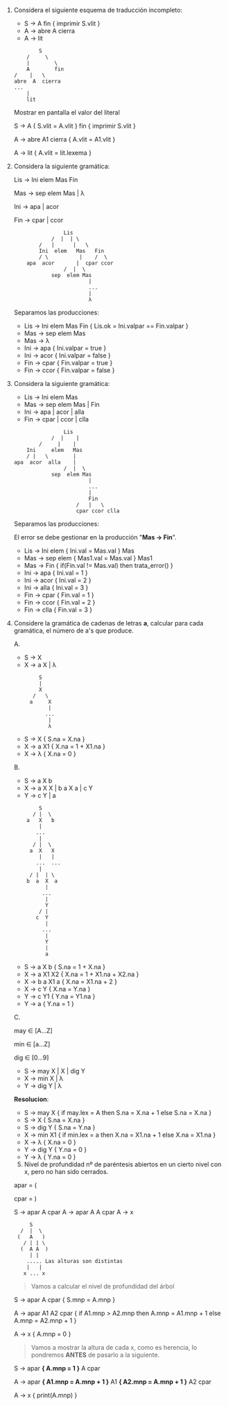 
1. Considera el siguiente esquema de traducción incompleto:

    * S -> A fin { imprimir S.vlit }
    * A -> abre A cierra
    * A -> lit

    ```
            S
        /     \
        |        \
        A        fin
    /    |   \ 
    abre  A  cierra
    ...
        |
        lit
    ```
    Mostrar en pantalla el valor del literal

    S -> A { S.vlit = A.vlit } fin { imprimir S.vlit }

    A -> abre A1 cierra            { A.vlit = A1.vlit }

    A -> lit                       { A.vlit = lit.lexema }

2. Considera la siguiente gramática:

    Lis -> Ini elem Mas Fin

    Mas -> sep elem Mas | &lambda;

    Ini -> apa | acor

    Fin -> cpar | ccor

    ```
                    Lis
                /  |  | \
            /   |      |   \
            Ini  elem   Mas   Fin
            / \          |    /  \
        apa  acor       |  cpar ccor
                    /  |  \
                sep  elem Mas
                            |
                            ...
                            | 
                            λ
    ```

    Separamos las producciones:

    * Lis -> Ini elem Mas Fin { Lis.ok = Ini.valpar == Fin.valpar }
    * Mas -> sep elem Mas
    * Mas -> &lambda;
    * Ini -> apa { Ini.valpar = true }
    * Ini -> acor { Ini.valpar = false }
    * Fin -> cpar { Fin.valpar = true }
    * Fin -> ccor { Fin.valpar = false }

3. Considera la siguiente gramática:

    * Lis -> Ini elem Mas
    * Mas -> sep elem Mas | Fin
    * Ini -> apa | acor | alla
    * Fin -> cpar | ccor | clla

    ```
                    Lis
                /  |    |
            /     |    |
        Ini     elem   Mas
        / |   \        |
    apa  acor  alla    |
                    /  |  \
                sep  elem Mas
                            |
                            ...
                            | 
                            Fin
                        /   |   \
                        cpar ccor clla
    ```

    Separamos las producciones:

    El error se debe gestionar en la producción "**Mas -> Fin**".

    * Lis -> Ini elem { Ini.val = Mas.val } Mas
    * Mas -> sep elem { Mas1.val = Mas.val } Mas1
    * Mas -> Fin  { if(Fin.val != Mas.val) then trata_error() }
    * Ini -> apa  { Ini.val = 1 }
    * Ini -> acor { Ini.val = 2 }
    * Ini -> alla { Ini.val = 3 }
    * Fin -> cpar { Fin.val = 1 }
    * Fin -> ccor { Fin.val = 2 }
    * Fin -> clla { Fin.val = 3 }

4. Considere la gramática de cadenas de letras **a**, calcular para cada gramática, el número de a's que produce.
    
    A.
    
    * S -> X
    * X -> a X | &lambda; 

    ```
            S
            |
            X
          /   \
         a     X
               |
              ...
               |
               λ
    ```

    * S -> X        { S.na = X.na }
    * X -> a X1     { X.na = 1 + X1.na }
    * X -> &lambda; { X.na = 0 }

    B.

    * S -> a X b
    * X -> a X X | b a X a | c Y
    * Y -> c Y | a

    ```
            S
          / |  \
        a   X   b
            |
           ...
            |
          / |  \
         a  X   X
            |   |
           ...  ...
            |
         / |  | \
        b  a  X  a
              |
             ...
              |
              Y
            / |
           c  Y
              |
             ...
              |
              Y
              |
              a
    ```

    * S -> a X b    { S.na = 1 + X.na }
    * X -> a X1 X2  { X.na = 1 + X1.na + X2.na }  
    * X -> b a X1 a { X.na = X1.na + 2 }
    * X -> c Y      { X.na = Y.na }
    * Y -> c Y1     { Y.na = Y1.na }
    * Y -> a        { Y.na = 1 }

    C. 

    may &in; [A...Z]

    min &in; [a...Z]

    dig &in; [0...9]

    * S -> may X | X | dig Y
    * X -> min X | &lambda;
    * Y -> dig Y | &lambda;

    **Resolucion**:

    * S -> may X    { if may.lex = A then S.na = X.na + 1 else S.na = X.na }
    * S -> X        { S.na = X.na }
    * S -> dig Y    { S.na = Y.na }
    * X -> min X1   { if min.lex = a then X.na = X1.na + 1 else X.na = X1.na }
    * X -> &lambda; { X.na = 0 }
    * Y -> dig Y    { Y.na = 0 }
    * Y -> &lambda; { Y.na = 0 }

    5. Nivel de profundidad nº de paréntesis abiertos en un cierto nivel con x, pero no han sido cerrados. 

    apar = (

    cpar = )

    S -> apar A cpar
    A -> apar A A cpar
    A -> x

    ```
         S
      /  |  \
     (   A   )
       / | | \
      (  A A  )
         | |
        ..... Las alturas son distintas
        |   |
       x ... x
    ```

    > Vamos a calcular el nivel de profundidad del árbol

    S -> apar A cpar { S.mnp = A.mnp }

    A -> apar A1 A2 cpar { if A1.mnp > A2.mnp then A.mnp = A1.mnp + 1 else A.mnp = A2.mnp + 1 }
    
    A -> x { A.mnp = 0 }

    > Vamos a mostrar la altura de cada x, como es herencia, lo pondremos **ANTES** de pasarlo a la siguiente.

    S -> apar **{ A.mnp = 1 }** A cpar

    A -> apar **{ A1.mnp = A.mnp + 1 }** A1 **{ A2.mnp = A.mnp + 1 }** A2 cpar
    
    A -> x { print(A.mnp) }
